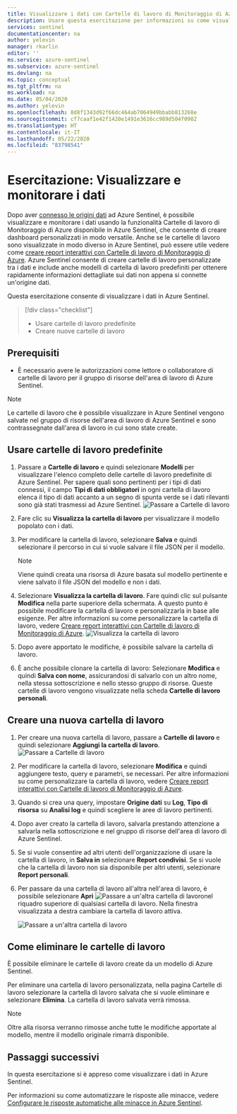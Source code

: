 ```yaml
---
title: Visualizzare i dati con Cartelle di lavoro di Monitoraggio di Azure in Azure Sentinel | Microsoft Docs
description: Usare questa esercitazione per informazioni su come visualizzare i dati con le cartelle di lavoro in Azure Sentinel.
services: sentinel
documentationcenter: na
author: yelevin
manager: rkarlin
editor: ''
ms.service: azure-sentinel
ms.subservice: azure-sentinel
ms.devlang: na
ms.topic: conceptual
ms.tgt_pltfrm: na
ms.workload: na
ms.date: 05/04/2020
ms.author: yelevin
ms.openlocfilehash: 8d8f1343d92f66dc464ab7064949bbabb813268e
ms.sourcegitcommit: cf7caaf1e42f1420e1491e3616cc989d504f0902
ms.translationtype: HT
ms.contentlocale: it-IT
ms.lasthandoff: 05/22/2020
ms.locfileid: "83798541"
---
```

# <a name="tutorial-visualize-and-monitor-your-data"></a>Esercitazione: Visualizzare e monitorare i dati



Dopo aver [connesso le origini dati](quickstart-onboard.md) ad Azure Sentinel, è possibile visualizzare e monitorare i dati usando la funzionalità Cartelle di lavoro di Monitoraggio di Azure disponibile in Azure Sentinel, che consente di creare dashboard personalizzati in modo versatile. Anche se le cartelle di lavoro sono visualizzate in modo diverso in Azure Sentinel, può essere utile vedere come [creare report interattivi con Cartelle di lavoro di Monitoraggio di Azure](../azure-monitor/platform/workbooks-overview.md). Azure Sentinel consente di creare cartelle di lavoro personalizzate tra i dati e include anche modelli di cartella di lavoro predefiniti per ottenere rapidamente informazioni dettagliate sui dati non appena si connette un'origine dati.


Questa esercitazione consente di visualizzare i dati in Azure Sentinel.
> [!div class="checklist"]
> * Usare cartelle di lavoro predefinite
> * Creare nuove cartelle di lavoro

## <a name="prerequisites"></a>Prerequisiti

- È necessario avere le autorizzazioni come lettore o collaboratore di cartelle di lavoro per il gruppo di risorse dell'area di lavoro di Azure Sentinel.

> [!NOTE]
> Le cartelle di lavoro che è possibile visualizzare in Azure Sentinel vengono salvate nel gruppo di risorse dell'area di lavoro di Azure Sentinel e sono contrassegnate dall'area di lavoro in cui sono state create.

## <a name="use-built-in-workbooks"></a>Usare cartelle di lavoro predefinite

1. Passare a **Cartelle di lavoro** e quindi selezionare **Modelli** per visualizzare l'elenco completo delle cartelle di lavoro predefinite di Azure Sentinel. Per sapere quali sono pertinenti per i tipi di dati connessi, il campo **Tipi di dati obbligatori** in ogni cartella di lavoro elenca il tipo di dati accanto a un segno di spunta verde se i dati rilevanti sono già stati trasmessi ad Azure Sentinel.
  ![Passare a Cartelle di lavoro](./media/tutorial-monitor-data/access-workbooks.png)
1. Fare clic su **Visualizza la cartella di lavoro** per visualizzare il modello popolato con i dati.
  
1. Per modificare la cartella di lavoro, selezionare **Salva** e quindi selezionare il percorso in cui si vuole salvare il file JSON per il modello. 

   > [!NOTE]
   > Viene quindi creata una risorsa di Azure basata sul modello pertinente e viene salvato il file JSON del modello e non i dati.


1. Selezionare **Visualizza la cartella di lavoro**. Fare quindi clic sul pulsante **Modifica** nella parte superiore della schermata. A questo punto è possibile modificare la cartella di lavoro e personalizzarla in base alle esigenze. Per altre informazioni su come personalizzare la cartella di lavoro, vedere [Creare report interattivi con Cartelle di lavoro di Monitoraggio di Azure](../azure-monitor/platform/workbooks-overview.md).
![Visualizza la cartella di lavoro](./media/tutorial-monitor-data/workbook-graph.png)
1. Dopo avere apportato le modifiche, è possibile salvare la cartella di lavoro. 

1. È anche possibile clonare la cartella di lavoro: Selezionare **Modifica** e quindi **Salva con nome**, assicurandosi di salvarlo con un altro nome, nella stessa sottoscrizione e nello stesso gruppo di risorse. Queste cartelle di lavoro vengono visualizzate nella scheda **Cartelle di lavoro personali**.


## <a name="create-new-workbook"></a>Creare una nuova cartella di lavoro

1. Per creare una nuova cartella di lavoro, passare a **Cartelle di lavoro** e quindi selezionare **Aggiungi la cartella di lavoro**.
  ![Passare a Cartelle di lavoro](./media/tutorial-monitor-data/create-workbook.png)

1. Per modificare la cartella di lavoro, selezionare **Modifica** e quindi aggiungere testo, query e parametri, se necessari. Per altre informazioni su come personalizzare la cartella di lavoro, vedere [Creare report interattivi con Cartelle di lavoro di Monitoraggio di Azure](../azure-monitor/platform/workbooks-overview.md). 

1. Quando si crea una query, impostare **Origine dati** su **Log**, **Tipo di risorsa** su **Analisi log** e quindi scegliere le aree di lavoro pertinenti. 

1. Dopo aver creato la cartella di lavoro, salvarla prestando attenzione a salvarla nella sottoscrizione e nel gruppo di risorse dell'area di lavoro di Azure Sentinel.

1. Se si vuole consentire ad altri utenti dell'organizzazione di usare la cartella di lavoro, in **Salva in** selezionare **Report condivisi**. Se si vuole che la cartella di lavoro non sia disponibile per altri utenti, selezionare **Report personali**.

1. Per passare da una cartella di lavoro all'altra nell'area di lavoro, è possibile selezionare **Apri** ![Passare a un'altra cartella di lavoro](./media/tutorial-monitor-data/switch.png)nel riquadro superiore di qualsiasi cartella di lavoro. Nella finestra visualizzata a destra cambiare la cartella di lavoro attiva.

   ![Passare a un'altra cartella di lavoro](./media/tutorial-monitor-data/switch-workbooks.png)


## <a name="how-to-delete-workbooks"></a>Come eliminare le cartelle di lavoro

È possibile eliminare le cartelle di lavoro create da un modello di Azure Sentinel. 

Per eliminare una cartella di lavoro personalizzata, nella pagina Cartelle di lavoro selezionare la cartella di lavoro salvata che si vuole eliminare e selezionare **Elimina**. La cartella di lavoro salvata verrà rimossa.

> [!NOTE]
> Oltre alla risorsa verranno rimosse anche tutte le modifiche apportate al modello, mentre il modello originale rimarrà disponibile.

## <a name="next-steps"></a>Passaggi successivi

In questa esercitazione si è appreso come visualizzare i dati in Azure Sentinel.

Per informazioni su come automatizzare le risposte alle minacce, vedere [Configurare le risposte automatiche alle minacce in Azure Sentinel](tutorial-respond-threats-playbook.md).
